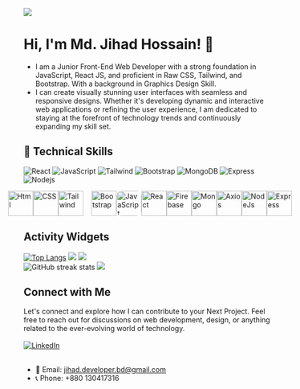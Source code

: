 
![](https://i.ibb.co/Y2KV7Y4/Linked-In-Cover-Design.gif)

# Hi, I'm Md. Jihad Hossain! 👋
- I am a Junior Front-End Web Developer with a strong foundation in JavaScript, React JS, and proficient in Raw CSS, Tailwind, and Bootstrap. With a background in Graphics Design Skill. </br>
- I can create visually stunning user interfaces with seamless and responsive designs. Whether it's developing dynamic and interactive web applications or refining the user experience, I am dedicated to staying at the forefront of technology trends and continuously expanding my skill set.

## 🧠 Technical Skills
![React](https://img.shields.io/badge/React-61DAFB.svg?style=for-the-badge&logo=React&logoColor=black)
![JavaScript](https://img.shields.io/badge/JavaScript-F7DF1E.svg?style=for-the-badge&logo=JavaScript&logoColor=black)
![Tailwind](https://img.shields.io/badge/Tailwind%20CSS-06B6D4.svg?style=for-the-badge&logo=Tailwind-CSS&logoColor=white)
![Bootstrap](https://img.shields.io/badge/Bootstrap-7952B3.svg?style=for-the-badge&logo=Bootstrap&logoColor=white)
![MongoDB](https://img.shields.io/badge/MongoDB-47A248.svg?style=for-the-badge&logo=MongoDB&logoColor=white)
![Express](https://img.shields.io/badge/Express-000000.svg?style=for-the-badge&logo=Express&logoColor=white)
![Nodejs](https://img.shields.io/badge/Node.js-339933.svg?style=for-the-badge&logo=nodedotjs&logoColor=white)


<div style="display:flex; justify-content: center">
<img src="https://i.ibb.co/zmYymgB/pngwing-com-1.png" alt="Html" height="50">
<img src="https://i.ibb.co/mC6xnTP/pngwing-com-2.png" alt="CSS" height="50">
<img style="margin-right: 1rem; display: block" src="https://i.ibb.co/bHNgjwY/1.png" alt="Tailwind" height="50">
<img src="https://i.ibb.co/C8FJ80X/pngwing-com-6.png" alt="Bootstrap" height="50">
<img style="border-radius:10px" src="https://i.ibb.co/t2Qctsk/pngwing-com-3.png" alt="JavaScript" height="50">
<img src="https://i.ibb.co/DMsN2GY/pngwing-com-9.png" alt="React" height="50">
<img src="https://i.ibb.co/zXwchr0/pngwing-com-10.png" alt="Firebase" height="50">
<img src="https://i.ibb.co/CHtY7xJ/pngwing-com-12.png" alt="Mongo" height="50">
<img src="https://i.ibb.co/L5Rxb83/axios.png" alt="Axios" height="50">
<img src="https://i.ibb.co/8dFB7cq/pngwing-com-8.png" alt="NodeJs" height="50">
<img src="https://i.ibb.co/2jM3X3F/pngwing-com-13.png" alt="Express" height="50">
</div>

## Activity Widgets
[![Top Langs](https://github-readme-stats.vercel.app/api/top-langs/?username=Developer-Jihad)](https://github.com/anuraghazra/github-readme-stats)
![](https://github-readme-streak-stats.herokuapp.com/?user=Developer-Jihad)
![](https://komarev.com/ghpvc/?username=Developer-Jihad) </br>
![GitHub streak stats](https://github-readme-streak-stats.herokuapp.com/?user=Md-RonyAhmed) 
![](https://komarev.com/ghpvc/?username=Md-RonyAhmed&color=green)

## Connect with Me
Let's connect and explore how I can contribute to your Next Project. Feel free to reach out for discussions on web development, design, or anything related to the ever-evolving world of technology. </br> </br>
[![LinkedIn](https://img.shields.io/badge/LinkedIn-0077B5?style=for-the-badge&logo=linkedin&logoColor=white)](https://www.linkedin.com/in/developer-jihad/) </br> </br>
- 📧 Email: jihad.developer.bd@gmail.com
- 📞 Phone: +880 130417316

<!---

--->
